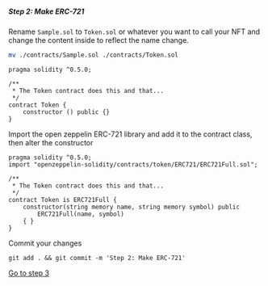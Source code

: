 
##### Step 2: Make ERC-721

Rename `Sample.sol` to `Token.sol` or whatever you want to call your NFT and change the content inside to reflect the name change.

```bash
mv ./contracts/Sample.sol ./contracts/Token.sol
```



```solidity
pragma solidity ^0.5.0;

/**
 * The Token contract does this and that...
 */
contract Token {
    constructor () public {}  
}
```

Import the open zeppelin ERC-721 library and add it to the contract class, then alter the constructor

```solidity
pragma solidity ^0.5.0;
import "openzeppelin-solidity/contracts/token/ERC721/ERC721Full.sol";

/**
 * The Token contract does this and that...
 */
contract Token is ERC721Full {
    constructor(string memory name, string memory symbol) public
        ERC721Full(name, symbol)
    { }
}
```

Commit your changes

```
git add . && git commit -m 'Step 2: Make ERC-721'
```

[Go to step 3](1-03.md)
